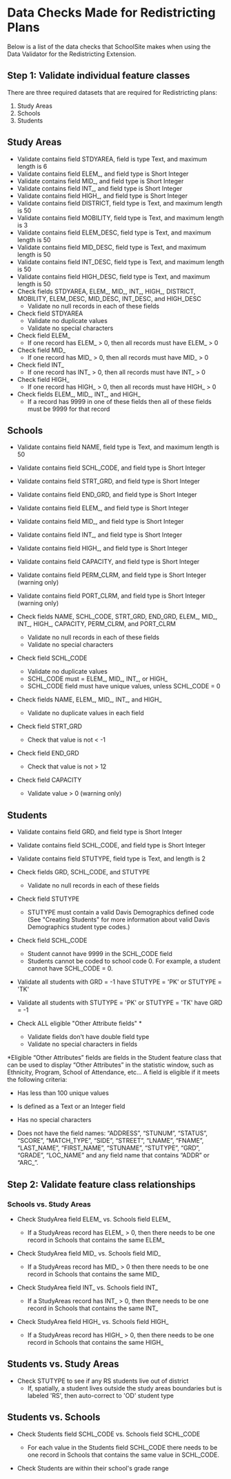 # Data Checks Made for Redistricting Plans

Below is a list of the data checks that SchoolSite makes when using the Data Validator for the Redistricting Extension.

## Step 1: Validate individual feature classes
There are three required datasets that are required for Redistricting plans:

1. Study Areas
2. Schools
3. Students
 

## Study Areas
* Validate contains field STDYAREA,  field is type Text, and maximum length is 6
* Validate contains field ELEM_, and field type is Short Integer
* Validate contains field MID_, and field type is Short Integer
* Validate contains field INT_, and field type is Short Integer
* Validate contains field HIGH_, and field type is Short Integer
* Validate contains field DISTRICT, field type is Text, and maximum length is 50
* Validate contains field MOBILITY, field type is Text, and maximum length is 3
* Validate contains field ELEM_DESC, field type is Text, and maximum length is 50
* Validate contains field MID_DESC, field type is Text, and maximum length is 50
* Validate contains field INT_DESC, field type is Text, and maximum length is 50
* Validate contains field HIGH_DESC, field type is Text, and maximum length is 50
* Check fields STDYAREA, ELEM_, MID_, INT_, HIGH_, DISTRICT, MOBILITY, ELEM_DESC, MID_DESC, INT_DESC, and HIGH_DESC
  * Validate no null records in each of these fields
* Check field STDYAREA
  * Validate no duplicate values
  * Validate no special characters
* Check field ELEM_
  * If one record has ELEM_ > 0, then all records must have ELEM_ > 0
* Check field MID_
  * If one record has MID_ > 0, then all records must have MID_ > 0
* Check field INT_
  * If one record has INT_ > 0, then all records must have INT_ > 0
* Check field HIGH_
  * If one record has HIGH_ > 0, then all records must have HIGH_ > 0
* Check fields ELEM_, MID_, INT_, and HIGH_
  * If a record has 9999 in one of these fields then all of these fields must be 9999 for that record

## Schools
* Validate contains field NAME,  field type is Text, and maximum length is 50
* Validate contains field SCHL_CODE, and field type is Short Integer
* Validate contains field STRT_GRD, and field type is Short Integer
* Validate contains field END_GRD, and field type is Short Integer
* Validate contains field ELEM_, and field type is Short Integer
* Validate contains field MID_, and field type is Short Integer
* Validate contains field INT_, and field type is Short Integer
* Validate contains field HIGH_, and field type is Short Integer
* Validate contains field CAPACITY, and field type is Short Integer
* Validate contains field PERM_CLRM, and field type is Short Integer (warning only)
* Validate contains field PORT_CLRM, and field type is Short Integer (warning only)
* Check fields NAME, SCHL_CODE, STRT_GRD, END_GRD, ELEM_, MID_, INT_, HIGH_, CAPACITY, PERM_CLRM, and PORT_CLRM
  * Validate no null records in each of these fields
  * Validate no special characters
* Check field SCHL_CODE
  * Validate no duplicate values
  * SCHL_CODE must = ELEM_, MID_, INT_, or HIGH_
  * SCHL_CODE field must have unique values, unless SCHL_CODE = 0

* Check fields NAME, ELEM_, MID_, INT_, and HIGH_
  * Validate no duplicate values in each field
* Check field STRT_GRD
  * Check that value is not < -1
* Check field END_GRD
  * Check that value is not > 12
* Check field CAPACITY
  * Validate value > 0 (warning only)

## Students
* Validate contains field GRD, and field type is Short Integer

* Validate contains field SCHL_CODE, and field type is Short Integer

* Validate contains field STUTYPE, field type is Text, and length is 2

* Check fields GRD, SCHL_CODE, and STUTYPE
  * Validate no null records in each of these fields
* Check field STUTYPE
  * STUTYPE must contain a valid Davis Demographics defined code (See "Creating Students" for more information about valid Davis Demographics student type codes.)

* Check field SCHL_CODE
  * Student cannot have 9999 in the SCHL_CODE field
  * Students cannot be coded to school code 0. For example, a student cannot have SCHL_CODE = 0.

* Validate all students with GRD = -1 have STUTYPE = 'PK' or STUTYPE = 'TK'

* Validate all students with STUTYPE = 'PK' or STUTYPE = 'TK' have GRD = -1

* Check ALL eligible "Other Attribute fields" *
  * Validate fields don't have double field type
  * Validate no special characters in fields

 

*Eligible “Other Attributes” fields are fields in the Student feature class that can be used to display “Other Attributes” in the statistic window, such as Ethnicity, Program, School of Attendance, etc…  A field is eligible if it meets the following criteria:

* Has less than 100 unique values

* Is defined as a Text or an Integer field

* Has no special characters

* Does not have the field names: “ADDRESS”, “STUNUM”, “STATUS”, “SCORE”, “MATCH_TYPE”, “SIDE”, “STREET”, “LNAME”, “FNAME”, “LAST_NAME”, “FIRST_NAME”, “STUNAME”, “STUTYPE”, “GRD”, “GRADE”, “LOC_NAME” and any field name that contains “ADDR” or “ARC_”.

## Step 2: Validate feature class relationships
### Schools vs. Study Areas
* Check StudyArea field ELEM_ vs. Schools field ELEM_
  * If a StudyAreas record has ELEM_ > 0, then there needs to be one record in Schools that contains the same ELEM_

* Check StudyArea field MID_ vs. Schools field MID_
  * If a StudyAreas record has MID_ > 0 then there needs to be one record in Schools that contains the same MID_

* Check StudyArea field INT_ vs. Schools field INT_
  * If a StudyAreas record has INT_ > 0, then there needs to be one record in Schools that contains the same INT_

* Check StudyArea field HIGH_ vs. Schools field HIGH_
  * If a StudyAreas record has HIGH_ > 0, then there needs to be one record in Schools that contains the same HIGH_

## Students vs. Study Areas
* Check STUTYPE to see if any RS students live out of district
  * If, spatially, a student lives outside the study areas boundaries but is labeled 'RS', then auto-correct to 'OD' student type

## Students vs. Schools
* Check Students field SCHL_CODE vs. Schools field SCHL_CODE
  * For each value in the Students field SCHL_CODE there needs to be one record in Schools that contains the same value in SCHL_CODE.

* Check Students are within their school's grade range

 
